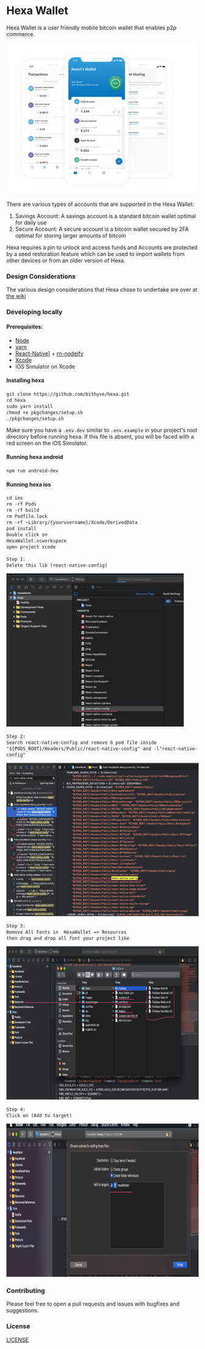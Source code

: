 # Hexa Wallet

Hexa Wallet is a user friendly mobile bitcoin wallet that enables p2p commerce.

![Hexa Wallet](hexa.png)
   
There are various types of accounts that are supported in the Hexa Wallet:

1. Savings Account: A savings account is a standard bitcoin wallet optimal for daily use
2. Secure Account: A secure account is a bitcoin wallet secured by 2FA optimal for storing larger amounts of bitcoin  
   
Hexa requires a pin to unlock and access funds and Accounts are protected by a seed restoration feature which can be used to import wallets from other devices or from an older version of Hexa.

### Design Considerations

The various design considerations that Hexa chose to undertake are over at [the wiki](https://github.com/thecryptobee/Hexa-Wallet/wiki/Design-Considerations)

### Developing locally

#### Prerequisites:
- [Node](https://nodejs.org/en/)
- [yarn](https://www.npmjs.com/package/yarn)
- [React-Native](https://www.npmjs.com/package/react-native)] + [rn-nodeify](https://www.npmjs.com/package/rn-nodeify)
- [Xcode](https://developer.apple.com/xcode/)
- iOS Simulator on Xcode

#### Installing hexa
```
git clone https://github.com/bithyve/hexa.git
cd hexa
sudo yarn install
chmod +x pkgchanges/setup.sh
./pkgchanges/setup.sh
```

Make sure you have a `.env.dev` similar to `.env.example` in your project's root directory before running hexa. If this file is absent, you will be faced with a red screen on the iOS Simulator.

#### Running hexa android
```
npm run android-dev
```
     
#### Running hexa ios    
            
```
cd ios
rm -rf Pods
rm -rf build   
rm Podfile.lock 
rm -rf ~Library/{yourusername}/Xcode/DerivedData
pod install      
Double click on 
HexaWallet.xcworkspace   
open project xcode 

Step 1:
Delete this lib (react-native-config)
```      
<img src="/src/assets/issuesImages/issue1.png" height="400">   

```   
Step 2:
Search react-native-config and remove 6 pod file inside
"${PODS_ROOT}/Headers/Public/react-native-config" and -l"react-native-config"
```  
<img src="/src/assets/issuesImages/issue2.png" height="400">   

```     
Step 3:
Remove All Fonts in  HexaWallet => Resources
then drag and drop all font your project like 
```   
<img src="/src/assets/issuesImages/issue3.png" height="400">  
 
```   
Step 4:
Click on (Add to target)
```   
<img src="/src/assets/issuesImages/issue4.png" height="400">   
        
            

### Contributing
Please feel free to open a pull requests and issues with bugfixes and suggestions.
  
### License  
[LICENSE](LICENSE)
